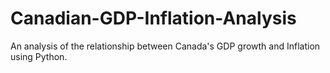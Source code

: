 # Canadian-GDP-Inflation-Analysis
An analysis of the relationship between Canada's GDP growth and Inflation using Python.
